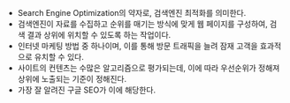 - Search Engine Optimization의 약자로, 검색엔진 최적화를 의미한다.
- 검색엔진이 자료를 수집하고 순위를 매기는 방식에 맞게 웹 페이지를 구성하여, 검색 결과 상위에 위치할 수 있도록 하는 작업이다.
- 인터넷 마케팅 방법 중 하나이며, 이를 통해 방문 트래픽을 늘려 잠재 고객을 효과적으로 유치할 수 있다.
- 사이트의 컨텐츠는 수많은 알고리즘으로 평가되는데, 이에 따라 우선순위가 정해져 상위에 노출되는 기준이 정해진다.
- 가장 잘 알려진 구글 SEO가 이에 해당한다.
